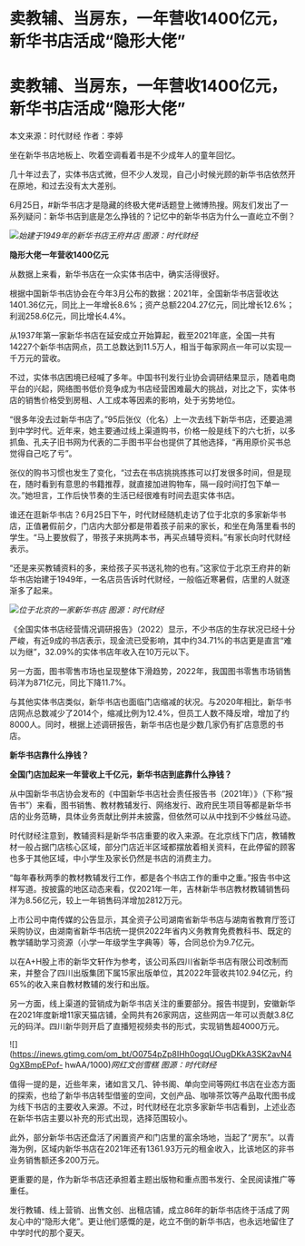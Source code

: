 # 卖教辅、当房东，一年营收1400亿元，新华书店活成“隐形大佬”

# 卖教辅、当房东，一年营收1400亿元，新华书店活成“隐形大佬”

本文来源：时代财经 作者：李婷

坐在新华书店地板上、吹着空调看着书是不少成年人的童年回忆。

几十年过去了，实体书店式微，但不少人发现，自己小时候光顾的新华书店依然开在原地，和过去没有太大差别。

6月25日，#新华书店才是隐藏的终极大佬#话题登上微博热搜。网友们发出了一系列疑问：新华书店到底是怎么挣钱的？记忆中的新华书店为什么一直屹立不倒？

![](https://inews.gtimg.com/om_bt/OiO0vc11f4a5hayI5J8pnmBl4QHfvG7gOzoGeqKKzuWUUAA/1000)_始建于1949年的新华书店王府井店
图源：时代财经_

**隐形大佬一年营收1400亿元**

从数据上来看，新华书店在一众实体书店中，确实活得很好。

根据中国新华书店协会在今年3月公布的数据：2021年，全国新华书店营收达1401.36亿元，同比上一年增长8.6%；资产总额2204.27亿元，同比增长12.6%；利润258.6亿元，同比增长4.4%。

从1937年第一家新华书店在延安成立开始算起，截至2021年底，全国一共有14227个新华书店网点，员工总数达到11.5万人，相当于每家网点一年可以实现一千万元的营收。

不过，实体书店困境已经喊了多年。中国书刊发行业协会调研结果显示，随着电商平台的兴起，网络图书低价竞争成为书店经营困难最大的挑战，对比之下，实体书店的销售价格受到房租、人工成本等因素的影响，处于劣势地位。

“很多年没去过新华书店了。”95后张仪（化名）上一次去线下新华书店，还要追溯到中学时代。近年来，她主要通过线上渠道购书，价格一般是线下的六七折，以多抓鱼、孔夫子旧书网为代表的二手图书平台也提供了其他选择，“再用原价买书总觉得自己吃了亏”。

张仪的购书习惯也发生了变化，“过去在书店挑挑拣拣可以打发很多时间，但是现在，随时看到有意思的书籍推荐，就直接加进购物车，隔一段时间打包下单一次。”她坦言，工作后快节奏的生活已经很难有时间去逛实体书店。

谁还在逛新华书店？6月25日下午，时代财经随机走访了位于北京的多家新华书店，正值暑假前夕，门店内大部分都是带着孩子前来的家长，和坐在角落里看书的学生。“马上要放假了，带孩子来挑两本书，再买点辅导资料。”有家长向时代财经表示。

“还是来买教辅资料的多，来给孩子买书送礼物的也有。”这家位于北京王府井的新华书店始建于1949年，一名店员告诉时代财经，一般临近寒暑假，店里的人就逐渐多了起来。

![](https://inews.gtimg.com/om_bt/OIb38FW_gsF92E3NByKxRTnKORIX1SGV9dPrkoAA2jzOwAA/1000)_位于北京的一家新华书店
图源：时代财经_

《全国实体书店经营情况调研报告》（2022）显示，不少书店的生存状况已经十分严峻，有近9成的书店表示，现金流已受影响，其中约34.71%的书店更是直言“难以为继”，32.09%的实体书店年收入在10万元以下。

另一方面，图书零售市场也呈现整体下滑趋势，2022年，我国图书零售市场销售码洋为871亿元，同比下降11.7%。

与其他实体书店类似，新华书店也面临门店缩减的状况。与2020年相比，新华书店网点总数减少了2014个，缩减比例为12.4%，但员工人数不降反增，增加了约8000人。同时，根据上述调研报告，新华书店也是少数几家仍有扩店意愿的书店。

**新华书店靠什么挣钱？**

**全国门店加起来一年营收上千亿元，新华书店到底靠什么挣钱？**

从中国新华书店协会发布的《中国新华书店社会责任报告书（2021年）》（下称“报告书”）来看，图书销售、教材教辅发行、网络发行、政府民生项目等都是新华书店的业务范畴，具体业务贡献比例并未披露，但依然可以从中找到不少蛛丝马迹。

时代财经注意到，教辅资料是新华书店重要的收入来源。在北京线下门店，教辅教材一般占据门店核心区域，部分门店近半区域都摆放着相关资料，在此停留的顾客也多于其他区域，中小学生及家长仍然是书店的消费主力。

“每年春秋两季的教材教辅发行工作，都是各个书店工作的重中之重。”报告书中这样写道。按披露的地区动态来看，仅2021年一年，吉林新华书店教材教辅销售码洋为8.56亿元，较上一年销售码洋增加2812万元。

上市公司中南传媒的公告显示，其全资子公司湖南省新华书店与湖南省教育厅签订采购协议，由湖南省新华书店统一提供2022年省内义务教育免费教科书、既定的教学辅助学习资源（小学一年级学生字典等）等，合同总价为9.7亿元。

以在A+H股上市的新华文轩作为参考，该公司系四川省新华书店有限公司改制而来，并整合了四川出版集团下属15家出版单位，其2022年营收共102.94亿元，约65%的收入来自教材教辅的发行和出版。

另一方面，线上渠道的营销成为新华书店关注的重要部分。报告书提到，安徽新华在2021年度新增11家天猫店铺，全网共有26家网店，这些网店一年可以贡献3.8亿元的码洋。四川新华则开启了直播短视频卖书的形式，实现销售超4000万元。

![](https://inews.gtimg.com/om_bt/O0754pZp8IHh0ogqUOugDKkA3SK2avN40gXBmpEPof-
hwAA/1000)_网红文创雪糕 图源：时代财经_

值得一提的是，近些年来，诸如言又几、钟书阁、单向空间等网红书店在业态方面的探索，也给了新华书店转型借鉴的空间，文创产品、咖啡茶饮等产品取代图书成为线下书店的主要收入来源。不过，时代财经在北京多家新华书店看到，上述业态在新华书店主要以补充的形式出现，选择范围较小。

此外，部分新华书店还盘活了闲置资产和门店里的富余场地，当起了“房东”。以青海为例，区域内新华书店在2021年还有1361.93万元的租金收入，比该地区的非书业务销售额还多200万元。

更重要的是，作为新华书店还承担着主题出版物和重点图书发行、全民阅读推广等重任。

发行教辅、线上营销、出售文创、出租店铺，成立86年的新华书店终于活成了网友心中的“隐形大佬”。更让他们感慨的是，屹立不倒的新华书店，也永远地留住了中学时代的那个夏天。

